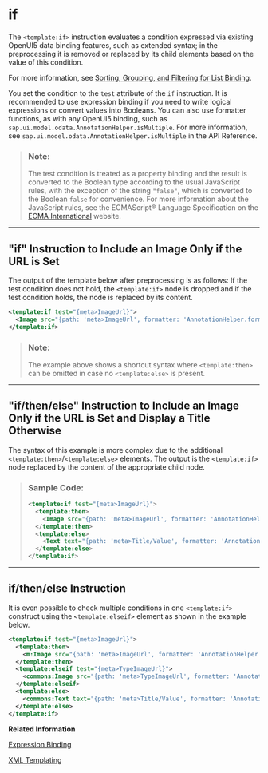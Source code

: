 <!-- loiofc185952184c48618ef46306a1517f8c -->

# if

The `<template:if>` instruction evaluates a condition expressed via existing OpenUI5 data binding features, such as extended syntax; in the preprocessing it is removed or replaced by its child elements based on the value of this condition.

For more information, see [Sorting, Grouping, and Filtering for List Binding](sorting-grouping-and-filtering-for-list-binding-ec79a5d.md).

You set the condition to the `test` attribute of the `if` instruction. It is recommended to use expression binding if you need to write logical expressions or convert values into Booleans. You can also use formatter functions, as with any OpenUI5 binding, such as `sap.ui.model.odata.AnnotationHelper.isMultiple`. For more information, see `sap.ui.model.odata.AnnotationHelper.isMultiple` in the API Reference.

> ### Note:  
> The test condition is treated as a property binding and the result is converted to the Boolean type according to the usual JavaScript rules, with the exception of the string `"false"`, which is converted to the Boolean `false` for convenience. For more information about the JavaScript rules, see the ECMAScript® Language Specification on the [ECMA International](http://www.ecma-international.org/) website.

***

## "if" Instruction to Include an Image Only if the URL is Set

The output of the template below after preprocessing is as follows: If the test condition does not hold, the `<template:if>` node is dropped and if the test condition holds, the node is replaced by its content.

```xml
<template:if test="{meta>ImageUrl}">
  <Image src="{path: 'meta>ImageUrl', formatter: 'AnnotationHelper.format'}" />
</template:if>
```

> ### Note:  
> The example above shows a shortcut syntax where `<template:then>` can be omitted in case no `<template:else>` is present.

***

## "if/then/else" Instruction to Include an Image Only if the URL is Set and Display a Title Otherwise

The syntax of this example is more complex due to the additional `<template:then>`/`<template:else>` elements. The output is the `<template:if>` node replaced by the content of the appropriate child node.

> ### Sample Code:  
> ```xml
> <template:if test="{meta>ImageUrl}">
>   <template:then>
>     <Image src="{path: 'meta>ImageUrl', formatter: 'AnnotationHelper.format'}" />
>   </template:then>
>   <template:else>
>     <Text text="{path: 'meta>Title/Value', formatter: 'AnnotationHelper.format'}" />
>   </template:else>
> </template:if>
> ```

***

## if/then/else Instruction

It is even possible to check multiple conditions in one `<template:if>` construct using the `<template:elseif>` element as shown in the example below.

```xml
<template:if test="{meta>ImageUrl}">
  <template:then>
    <m:Image src="{path: 'meta>ImageUrl', formatter: 'AnnotationHelper.format'}" />
  </template:then>
  <template:elseif test="{meta>TypeImageUrl}">
    <commons:Image src="{path: 'meta>TypeImageUrl', formatter: 'AnnotationHelper.format'}" />
  </template:elseif>
  <template:else>
    <commons:Text text="{path: 'meta>Title/Value', formatter: 'AnnotationHelper.format'}" />
  </template:else>
</template:if>
```

**Related Information**  


[Expression Binding](expression-binding-daf6852.md "Expression binding is an enhancement of the OpenUI5 binding syntax, which allows for providing expressions instead of custom formatter functions.")

[XML Templating](xml-templating-5ee619f.md "The XML templating concept enables you to use an XML view as a template. This template is transformed by an XML preprocessor on the source level, the XML DOM, at runtime just before an OpenUI5 control tree is created from the XML source.")

